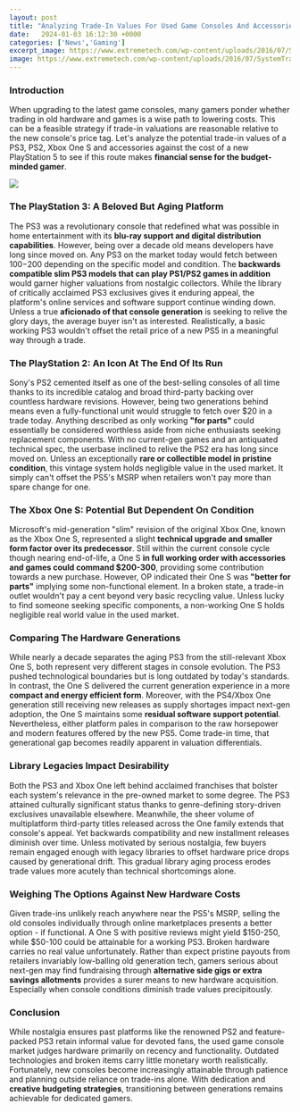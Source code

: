 ```yaml
---
layout: post
title: "Analyzing Trade-In Values For Used Game Consoles And Accessories For the New Generation"
date:   2024-01-03 16:12:30 +0000
categories: ['News','Gaming']
excerpt_image: https://www.extremetech.com/wp-content/uploads/2016/07/SystemTrades-XboxOne-640x224.png
image: https://www.extremetech.com/wp-content/uploads/2016/07/SystemTrades-XboxOne-640x224.png
---
```


### Introduction 
When upgrading to the latest game consoles, many gamers ponder whether trading in old hardware and games is a wise path to lowering costs. This can be a feasible strategy if trade-in valuations are reasonable relative to the new console's price tag. Let's analyze the potential trade-in values of a PS3, PS2, Xbox One S and accessories against the cost of a new PlayStation 5 to see if this route makes **financial sense for the budget-minded gamer**. 

![](https://www.extremetech.com/wp-content/uploads/2016/07/SystemTrades-XboxOne-640x224.png)
### The PlayStation 3: A Beloved But Aging Platform 
The PS3 was a revolutionary console that redefined what was possible in home entertainment with its **blu-ray support and digital distribution capabilities**. However, being over a decade old means developers have long since moved on. Any PS3 on the market today would fetch between $100-$200 depending on the specific model and condition. The **backwards compatible slim PS3 models that can play PS1/PS2 games in addition** would garner higher valuations from nostalgic collectors. 
While the library of critically acclaimed PS3 exclusives gives it enduring appeal, the platform's online services and software support continue winding down. Unless a true **aficionado of that console generation** is seeking to relive the glory days, the average buyer isn't as interested. Realistically, a basic working PS3 wouldn't offset the retail price of a new PS5 in a meaningful way through a trade.
### The PlayStation 2: An Icon At The End Of Its Run
Sony's PS2 cemented itself as one of the best-selling consoles of all time thanks to its incredible catalog and broad third-party backing over countless hardware revisions. However, being two generations behind means even a fully-functional unit would struggle to fetch over $20 in a trade today. Anything described as only working **"for parts"** could essentially be considered worthless aside from niche enthusiasts seeking replacement components. 
With no current-gen games and an antiquated technical spec, the userbase inclined to relive the PS2 era has long since moved on. Unless an exceptionally **rare or collectible model in pristine condition**, this vintage system holds negligible value in the used market. It simply can't offset the PS5's MSRP when retailers won't pay more than spare change for one.
### The Xbox One S: Potential But Dependent On Condition
Microsoft's mid-generation "slim" revision of the original Xbox One, known as the Xbox One S, represented a slight **technical upgrade and smaller form factor over its predecessor**. Still within the current console cycle though nearing end-of-life, a One S **in full working order with accessories and games could command $200-300**, providing some contribution towards a new purchase. 
However, OP indicated their One S was **"better for parts"** implying some non-functional element. In a broken state, a trade-in outlet wouldn't pay a cent beyond very basic recycling value. Unless lucky to find someone seeking specific components, a non-working One S holds negligible real world value in the used market.
### Comparing The Hardware Generations
While nearly a decade separates the aging PS3 from the still-relevant Xbox One S, both represent very different stages in console evolution. The PS3 pushed technological boundaries but is long outdated by today's standards. In contrast, the One S delivered the current generation experience in a more **compact and energy efficient form**. 
Moreover, with the PS4/Xbox One generation still receiving new releases as supply shortages impact next-gen adoption, the One S maintains some **residual software support potential**. Nevertheless, either platform pales in comparison to the raw horsepower and modern features offered by the new PS5. Come trade-in time, that generational gap becomes readily apparent in valuation differentials.
### Library Legacies Impact Desirability 
Both the PS3 and Xbox One left behind acclaimed franchises that bolster each system's relevance in the pre-owned market to some degree. The PS3 attained culturally significant status thanks to genre-defining story-driven exclusives unavailable elsewhere. Meanwhile, the sheer volume of multiplatform third-party titles released across the One family extends that console's appeal.
Yet backwards compatibility and new installment releases diminish over time. Unless motivated by serious nostalgia, few buyers remain engaged enough with legacy libraries to offset hardware price drops caused by generational drift. This gradual library aging process erodes trade values more acutely than technical shortcomings alone. 
### Weighing The Options Against New Hardware Costs
Given trade-ins unlikely reach anywhere near the PS5's MSRP, selling the old consoles individually through online marketplaces presents a better option - if functional. A One S with positive reviews might yield $150-250, while $50-100 could be attainable for a working PS3. Broken hardware carries no real value unfortunately. 
Rather than expect pristine payouts from retailers invariably low-balling old generation tech, gamers serious about next-gen may find fundraising through **alternative side gigs or extra savings allotments** provides a surer means to new hardware acquisition. Especially when console conditions diminish trade values precipitously.
### Conclusion
While nostalgia ensures past platforms like the renowned PS2 and feature-packed PS3 retain informal value for devoted fans, the used game console market judges hardware primarily on recency and functionality. Outdated technologies and broken items carry little monetary worth realistically. Fortunately, new consoles become increasingly attainable through patience and planning outside reliance on trade-ins alone. With dedication and **creative budgeting strategies**, transitioning between generations remains achievable for dedicated gamers.